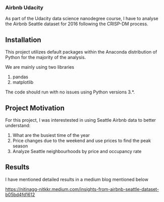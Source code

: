 ### Airbnb Udacity
As part of the Udacity data science nanodegree course, I have to analyse the Airbnb Seattle dataset for 2016 following the CRISP-DM process.


## Installation 

This project utilizes default packages within the Anaconda distribution of Python for the majority of the analysis. 

We are mainly using two libraries
1. pandas
2. matplotlib

The code should run with no issues using Python versions 3.*.


## Project Motivation

For this project, I was interestested in using Seattle Airbnb data to better understand:

1. What are the busiest time of the year
2. Price changes due to the weekend and use prices to find the peak season
3. Analyze Seattle neighbourhoods by price and occupancy rate

## Results
I have mentioned detailed results in a medium blog mentioned below

https://nitinagg-nitkkr.medium.com/insights-from-airbnb-seattle-dataset-b05bd4fd1612
